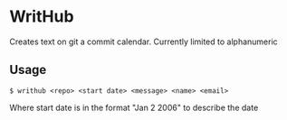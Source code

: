 # WritHub
Creates text on git a commit calendar. Currently limited to alphanumeric

## Usage
```
$ writhub <repo> <start date> <message> <name> <email>
```
Where start date is in the format "Jan 2 2006" to describe the date
